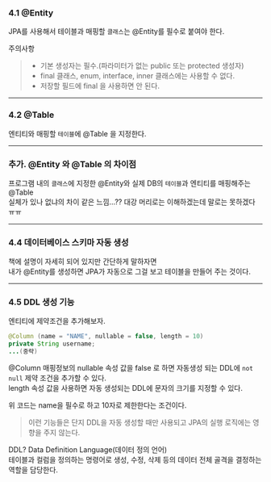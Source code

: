 ### 4.1 @Entity
JPA를 사용해서 테이블과 매핑할 `클래스`는 @Entity를 필수로 붙여야 한다.

주의사항
> - 기본 생성자는 필수.(파라미터가 없는 public 또는 protected 생성자)
> - final 클래스, enum, interface, inner 클래스에는 사용할 수 없다.
> - 저장할 필드에 final 을 사용하면 안 된다.

---

### 4.2 @Table
엔티티와 매핑할 `테이블`에 @Table 을 지정한다.

---

### 추가. @Entity 와 @Table 의 차이점
프로그램 내의 `클래스`에 지정한 @Entity와 실제 DB의 `테이블`과 엔티티를 매핑해주는 @Table<br>
실체가 있나 없냐의 차이 같은 느낌...?? 대강 머리로는 이해하겠는데 말로는 못하겠다 ㅠㅠ

---

### 4.4 데이터베이스 스키마 자동 생성

책에 설명이 자세히 되어 있지만 간단하게 말하자면<br>
내가 @Entity를 생성하면 JPA가 자동으로 그걸 보고 테이블을 만들어 주는 것이다.

---

### 4.5 DDL 생성 기능
엔티티에 제약조건을 추가해보자.

```java
@Column (name = "NAME", nullable = false, length = 10)
private String username;
...(중략)
```

@Column 매핑정보의 nullable 속성 값을 false 로 하면 자동생성 되는 DDL에 `not null` 제약 조건을 추가할 수 있다.<br>
length 속성 값을 사용하면 자동 생성되는 DDL에 문자의 크기를 지정할 수 있다.

위 코드는 name을 필수로 하고 10자로 제한한다는 조건이다.

>이런 기능들은 단지 DDL을 자동 생성할 때만 사용되고 JPA의 실행 로직에는 영향을 주지 않는다.

DDL? Data Definition Language(데이터 정의 언어)<br>
테이블과 컬럼을 정의하는 명령어로 생성, 수정, 삭제 등의 데이터 전체 골격을 결정하는 역할을 담당한다.



